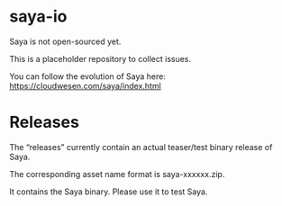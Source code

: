 # saya-io
Saya is not open-sourced yet.

This is a placeholder repository to collect issues.

You can follow the evolution of Saya here: 
https://cloudwesen.com/saya/index.html

# Releases
The “releases” currently contain an actual teaser/test binary release of Saya.

The corresponding asset name format is saya-xxxxxx.zip.

It contains the Saya binary. Please use it to test Saya.
